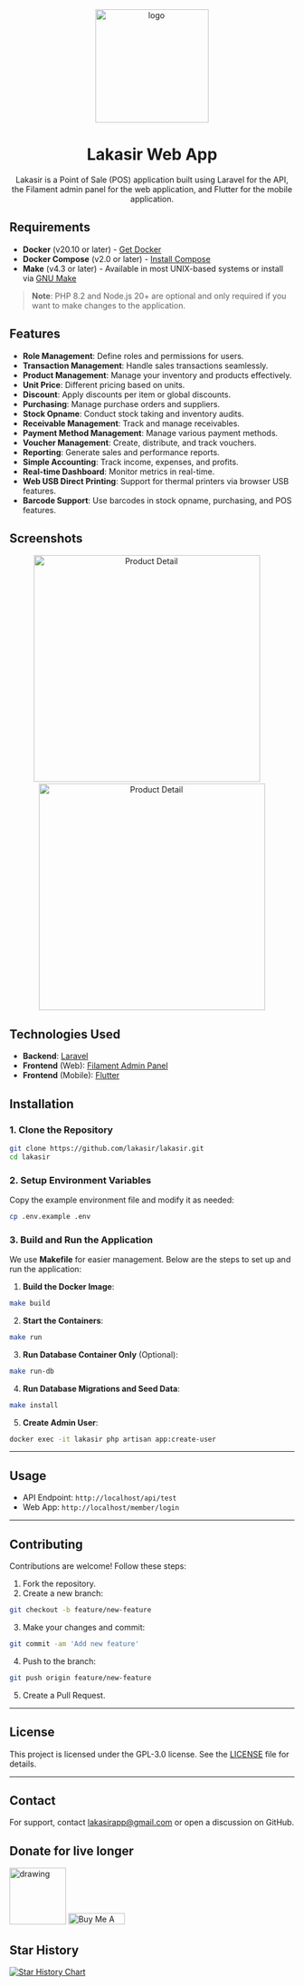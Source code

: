 <div align="center">

  <img src="https://lakasir.com/assets/logo/image.png" alt="logo" width="200" height="auto" />
  <h1>Lakasir Web App</h1>

  <p> Lakasir is a Point of Sale (POS) application built using Laravel for the API, the Filament admin panel for the web application, and Flutter for the mobile application. </p>
  
</div>

## Requirements
- **Docker** (v20.10 or later) - [Get Docker](https://docs.docker.com/get-docker/)
- **Docker Compose** (v2.0 or later) - [Install Compose](https://docs.docker.com/compose/install/)
- **Make** (v4.3 or later) - Available in most UNIX-based systems or install via [GNU Make](https://www.gnu.org/software/make/)

> **Note**: PHP 8.2 and Node.js 20+ are optional and only required if you want to make changes to the application.


## Features
- **Role Management**: Define roles and permissions for users.
- **Transaction Management**: Handle sales transactions seamlessly.
- **Product Management**: Manage your inventory and products effectively.
- **Unit Price**: Different pricing based on units.
- **Discount**: Apply discounts per item or global discounts.
- **Purchasing**: Manage purchase orders and suppliers.
- **Stock Opname**: Conduct stock taking and inventory audits.
- **Receivable Management**: Track and manage receivables.
- **Payment Method Management**: Manage various payment methods.
- **Voucher Management**: Create, distribute, and track vouchers.
- **Reporting**: Generate sales and performance reports.
- **Simple Accounting**: Track income, expenses, and profits.
- **Real-time Dashboard**: Monitor metrics in real-time.
- **Web USB Direct Printing**: Support for thermal printers via browser USB features.
- **Barcode Support**: Use barcodes in stock opname, purchasing, and POS features.

## Screenshots

<div style="display:inline-block" align="center">
  <img src="./readme/Screenshot/cashier-menu.png" alt="Product Detail" width="400" />
  &emsp;
  <img src="./readme/Screenshot/product-detail.png" alt="Product Detail" width="400"/>  
</div>
<!-- ![Lakasir Screenshot](./readme/Screenshot/product-detail.png) -->

## Technologies Used
* **Backend**: [Laravel](https://laravel.com)
* **Frontend** (Web): [Filament Admin Panel](https://filamentphp.com)
* **Frontend** (Mobile): [Flutter](https://flutter.github.io)

## Installation

### 1. Clone the Repository
```bash
git clone https://github.com/lakasir/lakasir.git
cd lakasir
```

### 2. Setup Environment Variables
Copy the example environment file and modify it as needed:
```bash
cp .env.example .env
```

### 3. Build and Run the Application
We use **Makefile** for easier management. Below are the steps to set up and run the application:

1. **Build the Docker Image**:
```bash
make build
```

2. **Start the Containers**:
```bash
make run
```

3. **Run Database Container Only** (Optional):
```bash
make run-db
```

4. **Run Database Migrations and Seed Data**:
```bash
make install
```

5. **Create Admin User**:
```bash
docker exec -it lakasir php artisan app:create-user
```
---

## Usage

- API Endpoint: `http://localhost/api/test`
- Web App: `http://localhost/member/login`

---

## Contributing

Contributions are welcome! Follow these steps:
1. Fork the repository.
2. Create a new branch:
```bash
git checkout -b feature/new-feature
```
3. Make your changes and commit:
```bash
git commit -am 'Add new feature'
```
4. Push to the branch:
```bash
git push origin feature/new-feature
```
5. Create a Pull Request.

---

## License

This project is licensed under the GPL-3.0 license. See the [LICENSE](LICENSE) file for details.

---

## Contact

For support, contact lakasirapp@gmail.com or open a discussion on GitHub.



## Donate for live longer

[<img src="https://trakteer.id/images/v2/trakteer-logo.png" alt="drawing" width="100"/>](https://trakteer.id/sheenazien8/tip?quantity=1)
<a href="https://www.buymeacoffee.com/sheenazien8" target="_blank"><img src="https://cdn.buymeacoffee.com/buttons/v2/default-green.png" alt="Buy Me A Coffee" style="height: 20px !important;width: 100px !important;" ></a>


## Star History

<a href="https://star-history.com/#lakasir/lakasir&Date">
 <picture>
   <source media="(prefers-color-scheme: dark)" srcset="https://api.star-history.com/svg?repos=lakasir/lakasir&type=Date&theme=dark" />
   <source media="(prefers-color-scheme: light)" srcset="https://api.star-history.com/svg?repos=lakasir/lakasir&type=Date" />
   <img alt="Star History Chart" src="https://api.star-history.com/svg?repos=lakasir/lakasir&type=Date" />
 </picture>
</a>
